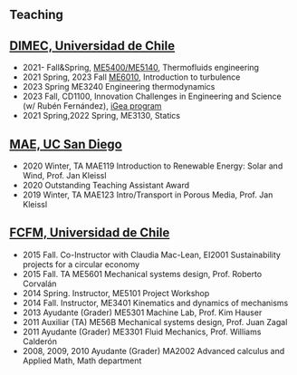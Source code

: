 ## Teaching

## [DIMEC, Universidad de Chile](http://www.dimec.uchile.cl/)
* 2021- Fall&Spring, [ME5400/ME5140](termofluidos.md), Thermofluids engineering
* 2021 Spring, 2023 Fall [ME6010](introturbulencia.md), Introduction to turbulence
* 2023 Spring ME3240 Engineering thermodynamics
* 2023 Fall, CD1100, Innovation Challenges in Engineering and Science (w/ Rubén Fernández), [iGea program](https://helice.ing.uchile.cl/igea/) 
* 2021 Spring,2022 Spring, ME3130, Statics

## [MAE, UC San Diego](http://mae.ucsd.edu)
* 2020 Winter, TA MAE119 Introduction to Renewable Energy: Solar and Wind, Prof. Jan Kleissl
* 2020 Outstanding Teaching Assistant Award
* 2019 Winter, TA MAE123 Intro/Transport in Porous Media, Prof. Jan Kleissl

## [FCFM, Universidad de Chile](http://ingenieria.uchile.cl/)
* 2015 Fall. Co-Instructor with Claudia Mac-Lean, EI2001 Sustainability projects for a circular economy
* 2015 Fall. TA ME5601 Mechanical systems design, Prof. Roberto Corvalán
* 2014 Spring. Instructor, ME5101 Project Workshop
* 2014 Fall. Instructor, ME3401 Kinematics and dynamics of mechanisms
* 2013 Ayudante (Grader) ME5301 Machine Lab, Prof. Kim Hauser
* 2011 Auxiliar (TA) ME56B Mechanical systems design, Prof. Juan Zagal
* 2011 Ayudante (Grader) ME3301 Fluid Mechanics, Prof. Williams Calderón
* 2008, 2009, 2010 Ayudante (Grader) MA2002 Advanced calculus and Applied Math, Math department
